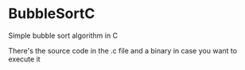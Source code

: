 # BubbleSortC
Simple bubble sort algorithm in C

There's the source code in the .c file and a binary in case you want to execute it
